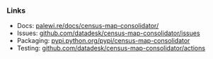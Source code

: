 ### Links

* Docs: [palewi.re/docs/census-map-consolidator/](https://palewi.re/docs/census-map-consolidator/)
* Issues: [github.com/datadesk/census-map-consolidator/issues](https://github.com/datadesk/census-map-consolidator/issues)
* Packaging: [pypi.python.org/pypi/census-map-consolidator](https://pypi.python.org/pypi/census-map-consolidator)
* Testing: [github.com/datadesk/census-map-consolidator/actions](https://github.com/datadesk/census-map-consolidator/actions)
